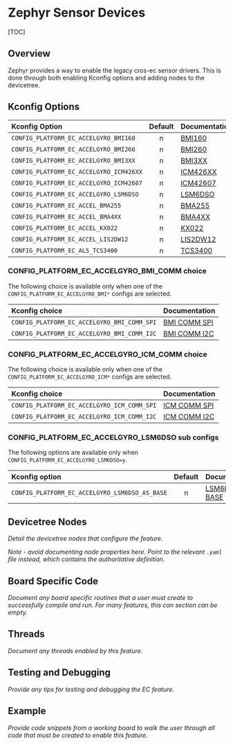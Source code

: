 # Zephyr Sensor Devices

[TOC]

## Overview

Zephyr provides a way to enable the legacy cros-ec sensor drivers. This is done
through both enabling Kconfig options and adding nodes to the devicetree.

## Kconfig Options

Kconfig Option                          | Default | Documentation
:-------------------------------------- | :-----: | :------------
`CONFIG_PLATFORM_EC_ACCELGYRO_BMI160`   | n       | [BMI160]
`CONFIG_PLATFORM_EC_ACCELGYRO_BMI260`   | n       | [BMI260]
`CONFIG_PLATFORM_EC_ACCELGYRO_BMI3XX`   | n       | [BMI3XX]
`CONFIG_PLATFORM_EC_ACCELGYRO_ICM426XX` | n       | [ICM426XX]
`CONFIG_PLATFORM_EC_ACCELGYRO_ICM42607` | n       | [ICM42607]
`CONFIG_PLATFORM_EC_ACCELGYRO_LSM6DSO`  | n       | [LSM6DSO]
`CONFIG_PLATFORM_EC_ACCEL_BMA255`       | n       | [BMA255]
`CONFIG_PLATFORM_EC_ACCEL_BMA4XX`       | n       | [BMA4XX]
`CONFIG_PLATFORM_EC_ACCEL_KX022`        | n       | [KX022]
`CONFIG_PLATFORM_EC_ACCEL_LIS2DW12`     | n       | [LIS2DW12]
`CONFIG_PLATFORM_EC_ALS_TCS3400`        | n       | [TCS3400]

### CONFIG_PLATFORM_EC_ACCELGYRO_BMI_COMM choice

The following choice is available only when one of the
`CONFIG_PLATFORM_EC_ACCELGYRO_BMI*` configs are selected.

Kconfig choice                              | Documentation
:------------------------------------------ | :------------
`CONFIG_PLATFORM_EC_ACCELGYRO_BMI_COMM_SPI` | [BMI COMM SPI]
`CONFIG_PLATFORM_EC_ACCELGYRO_BMI_COMM_I2C` | [BMI COMM I2C]

### CONFIG_PLATFORM_EC_ACCELGYRO_ICM_COMM choice

The following choice is available only when one of the
`CONFIG_PLATFORM_EC_ACCELGYRO_ICM*` configs are selected.

Kconfig choice                              | Documentation
:------------------------------------------ | :------------
`CONFIG_PLATFORM_EC_ACCELGYRO_ICM_COMM_SPI` | [ICM COMM SPI]
`CONFIG_PLATFORM_EC_ACCELGYRO_ICM_COMM_I2C` | [ICM COMM I2C]

### CONFIG_PLATFORM_EC_ACCELGYRO_LSM6DSO sub configs

The following options are available only when
`CONFIG_PLATFORM_EC_ACCELGYRO_LSM6DSO=y`.

Kconfig option                                  | Default | Documentation
:---------------------------------------------- | :-----: | :------------
`CONFIG_PLATFORM_EC_ACCELGYRO_LSM6DSO_AS_BASE`  | n       | [LSM6DSO AS BASE]

## Devicetree Nodes

*Detail the devicetree nodes that configure the feature.*

*Note - avoid documenting node properties here.  Point to the relevant `.yaml`
file instead, which contains the authoritative definition.*

## Board Specific Code

*Document any board specific routines that a user must create to successfully
compile and run. For many features, this can section can be empty.*

## Threads

*Document any threads enabled by this feature.*

## Testing and Debugging

*Provide any tips for testing and debugging the EC feature.*

## Example

*Provide code snippets from a working board to walk the user through
all code that must be created to enable this feature.*

[BMI160]: https://source.chromium.org/chromiumos/chromiumos/codesearch/+/main:src/platform/ec/zephyr/Kconfig.sensor_devices?q=%22config%20PLATFORM_EC_ACCELGYRO_BMI160%22&ss=chromiumos
[BMI260]: https://source.chromium.org/chromiumos/chromiumos/codesearch/+/main:src/platform/ec/zephyr/Kconfig.sensor_devices?q=%22config%20PLATFORM_EC_ACCELGYRO_BMI260%22&ss=chromiumos
[BMI3XX]: https://source.chromium.org/chromiumos/chromiumos/codesearch/+/main:src/platform/ec/zephyr/Kconfig.sensor_devices?q=%22config%20PLATFORM_EC_ACCELGYRO_BMI3XX%22&ss=chromiumos
[BMI COMM SPI]: https://source.chromium.org/chromiumos/chromiumos/codesearch/+/main:src/platform/ec/zephyr/Kconfig.accelgyro_bmi?q=%22config%20PLATFORM_EC_ACCELGYRO_BMI_COMM_SPI%22&ss=chromiumos
[BMI COMM I2C]: https://source.chromium.org/chromiumos/chromiumos/codesearch/+/main:src/platform/ec/zephyr/Kconfig.accelgyro_bmi?q=%22config%20PLATFORM_EC_ACCELGYRO_BMI_COMM_I2C%22&ss=chromiumos

[ICM426XX]: https://source.chromium.org/chromiumos/chromiumos/codesearch/+/main:src/platform/ec/zephyr/Kconfig.sensor_devices?q=%22config%20PLATFORM_EC_ACCELGYRO_ICM426XX%22&ss=chromiumos
[ICM42607]: https://source.chromium.org/chromiumos/chromiumos/codesearch/+/main:src/platform/ec/zephyr/Kconfig.sensor_devices?q=%22config%20PLATFORM_EC_ACCELGYRO_ICM42607%22&ss=chromiumos
[ICM COMM SPI]: https://source.chromium.org/chromiumos/chromiumos/codesearch/+/main:src/platform/ec/zephyr/Kconfig.accelgyro_bmi?q=%22config%20PLATFORM_EC_ACCELGYRO_ICM_COMM_SPI%22&ss=chromiumos
[ICM COMM I2C]: https://source.chromium.org/chromiumos/chromiumos/codesearch/+/main:src/platform/ec/zephyr/Kconfig.accelgyro_bmi?q=%22config%20PLATFORM_EC_ACCELGYRO_ICM_COMM_I2C%22&ss=chromiumos

[LSM6DSO]: https://source.chromium.org/chromiumos/chromiumos/codesearch/+/main:src/platform/ec/zephyr/Kconfig.sensor_devices?q=%22config%20PLATFORM_EC_ACCELGYRO_LSM6DSO%22&ss=chromiumos
[LSM6DSO AS BASE]: https://source.chromium.org/chromiumos/chromiumos/codesearch/+/main:src/platform/ec/zephyr/Kconfig.sensor_devices?q=%22config%20PLATFORM_EC_ACCELGYRO_LSM6DSO_AS_BASE%22&ss=chromiumos

[BMA255]: https://source.chromium.org/chromiumos/chromiumos/codesearch/+/main:src/platform/ec/zephyr/Kconfig.sensor_devices?q=%22config%20PLATFORM_EC_ACCEL_BMA255%22&ss=chromiumos
[BMA4XX]: https://source.chromium.org/chromiumos/chromiumos/codesearch/+/main:src/platform/ec/zephyr/Kconfig.sensor_devices?q=%22config%20PLATFORM_EC_ACCEL_BMA4XX%22&ss=chromiumos

[KX022]: https://source.chromium.org/chromiumos/chromiumos/codesearch/+/main:src/platform/ec/zephyr/Kconfig.sensor_devices?q=%22config%20PLATFORM_EC_ACCEL_KX022%22&ss=chromiumos

[LIS2DW12]: https://source.chromium.org/chromiumos/chromiumos/codesearch/+/main:src/platform/ec/zephyr/Kconfig.sensor_devices?q=%22config%20PLATFORM_EC_ACCEL_LIS2DW12%22&ss=chromiumos

[TCS3400]: https://source.chromium.org/chromiumos/chromiumos/codesearch/+/main:src/platform/ec/zephyr/Kconfig.sensor_devices?q=%22config%20PLATFORM_EC_ALS_TCS3400%22&ss=chromiumos
